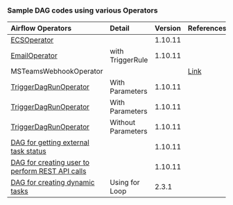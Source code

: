 ### Sample DAG codes using various Operators

|Airflow Operators                                                                                         |Detail            |Version|References|
|:---------------------------------------------------------------------------------------------------------|:-----------------|:------|----------|
|[ECSOperator](https://github.com/ashish-kamboj/mlops/blob/main/apache-airflow/example-dags/ECSOperator.py)|                  |1.10.11|          |
|[EmailOperator](https://github.com/ashish-kamboj/mlops/blob/main/apache-airflow/example-dags/emailoperator.py)|with TriggerRule|1.10.11|        |
|MSTeamsWebhookOperator|         |         |[Link](https://code.mendhak.com/Airflow-MS-Teams-Operator/)|
|[TriggerDagRunOperator](https://github.com/ashish-kamboj/mlops/blob/main/apache-airflow/example-dags/TriggerDagRunOperator_with_parameters.py)|With Parameters|1.10.11 |       |
|[TriggerDagRunOperator](https://github.com/ashish-kamboj/mlops/blob/main/apache-airflow/example-dags/TriggerDagRunOperator_with_parameters_v1.10.py)|With Parameters|1.10.11 |      |
|[TriggerDagRunOperator](https://github.com/ashish-kamboj/mlops/blob/main/apache-airflow/example-dags/TriggerDagRunOperator_without_parameters.py)|Without Parameters|1.10.11 |      |
|[DAG for getting external task status](https://github.com/ashish-kamboj/mlops/blob/main/apache-airflow/example-dags/check_extenal_task_status.py)|                  |1.10.11 |       |
|[DAG for creating user to perform REST API calls](https://github.com/ashish-kamboj/mlops/blob/main/apache-airflow/example-dags/create_user_for_rest_api_calls.py)| |1.10.11 |      |
|[DAG for creating dynamic tasks](https://github.com/ashish-kamboj/mlops/blob/main/apache-airflow/example-dags/create_dynamic%20tasks.py)|Using for Loop|2.3.1|  |
